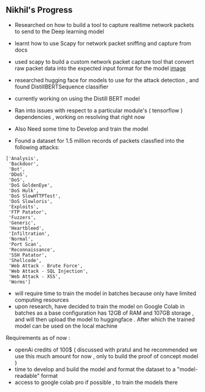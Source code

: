 ## Nikhil's Progress 
- Researched on how to build a tool to capture realtime network packets to send to the Deep learning model 
- learnt how to use Scapy for network packet sniffing and capture from docs 
- used scapy to build a custom network packet capture tool that convert raw packet data into the expected input format for the model [image](progress/till_17_04_2025/image.png)

- researched hugging face for models to use for the attack detection , and found DistillBERTSequence classifier 
- currently working on using the Distill BERT model 
- Ran into issues with respect to a particular module's ( tensorflow ) dependencies , working on resolving that right now 
- Also Need some time to Develop and train the model 

- Found a dataset for 1.5 million records of packets classfied into the following attacks:
```
['Analysis',
 'Backdoor',
 'Bot',
 'DDoS',
 'DoS',
 'DoS GoldenEye',
 'DoS Hulk',
 'DoS SlowHTTPTest',
 'DoS Slowloris',
 'Exploits',
 'FTP Patator',
 'Fuzzers',
 'Generic',
 'Heartbleed',
 'Infiltration',
 'Normal',
 'Port Scan',
 'Reconnaissance',
 'SSH Patator',
 'Shellcode',
 'Web Attack - Brute Force',
 'Web Attack - SQL Injection',
 'Web Attack - XSS',
 'Worms']
```

- will require time to train the model in batches because only have limited computing resources 
- upon research, have decided to train the model on Google Colab in batches as a base configuration has 12GB of RAM and 107GB storage , and will then upload the model to huggingface . After which the trained model can be used on the local machine 


Requirements as of now :
- openAi credits of 100$ ( discussed with pratul and he recommended we use this much amount for now , only to build the proof of concept model )
- time to develop and build the model and format the dataset to a "model-readable" format 
- access to google colab pro if possible , to train the models there 
